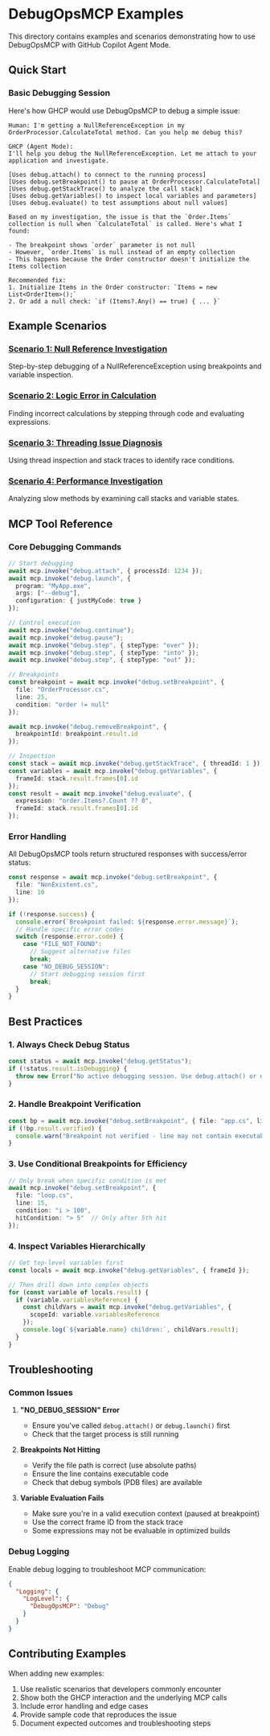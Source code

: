 # DebugOpsMCP Examples

This directory contains examples and scenarios demonstrating how to use DebugOpsMCP with GitHub Copilot Agent Mode.

## Quick Start

### Basic Debugging Session

Here's how GHCP would use DebugOpsMCP to debug a simple issue:

```
Human: I'm getting a NullReferenceException in my OrderProcessor.CalculateTotal method. Can you help me debug this?

GHCP (Agent Mode):
I'll help you debug the NullReferenceException. Let me attach to your application and investigate.

[Uses debug.attach() to connect to the running process]
[Uses debug.setBreakpoint() to pause at OrderProcessor.CalculateTotal]
[Uses debug.getStackTrace() to analyze the call stack]
[Uses debug.getVariables() to inspect local variables and parameters]
[Uses debug.evaluate() to test assumptions about null values]

Based on my investigation, the issue is that the `Order.Items` collection is null when `CalculateTotal` is called. Here's what I found:

- The breakpoint shows `order` parameter is not null
- However, `order.Items` is null instead of an empty collection
- This happens because the Order constructor doesn't initialize the Items collection

Recommended fix:
1. Initialize Items in the Order constructor: `Items = new List<OrderItem>();`
2. Or add a null check: `if (Items?.Any() == true) { ... }`
```

## Example Scenarios

### [Scenario 1: Null Reference Investigation](./scenarios/null-reference-investigation.md)
Step-by-step debugging of a NullReferenceException using breakpoints and variable inspection.

### [Scenario 2: Logic Error in Calculation](./scenarios/logic-error-calculation.md)
Finding incorrect calculations by stepping through code and evaluating expressions.

### [Scenario 3: Threading Issue Diagnosis](./scenarios/threading-issue-diagnosis.md)
Using thread inspection and stack traces to identify race conditions.

### [Scenario 4: Performance Investigation](./scenarios/performance-investigation.md)
Analyzing slow methods by examining call stacks and variable states.

## MCP Tool Reference

### Core Debugging Commands

```typescript
// Start debugging
await mcp.invoke("debug.attach", { processId: 1234 });
await mcp.invoke("debug.launch", { 
  program: "MyApp.exe", 
  args: ["--debug"],
  configuration: { justMyCode: true }
});

// Control execution
await mcp.invoke("debug.continue");
await mcp.invoke("debug.pause");
await mcp.invoke("debug.step", { stepType: "over" });
await mcp.invoke("debug.step", { stepType: "into" });
await mcp.invoke("debug.step", { stepType: "out" });

// Breakpoints
const breakpoint = await mcp.invoke("debug.setBreakpoint", {
  file: "OrderProcessor.cs",
  line: 25,
  condition: "order != null"
});

await mcp.invoke("debug.removeBreakpoint", { 
  breakpointId: breakpoint.result.id 
});

// Inspection
const stack = await mcp.invoke("debug.getStackTrace", { threadId: 1 });
const variables = await mcp.invoke("debug.getVariables", { 
  frameId: stack.result.frames[0].id 
});
const result = await mcp.invoke("debug.evaluate", {
  expression: "order.Items?.Count ?? 0",
  frameId: stack.result.frames[0].id
});
```

### Error Handling

All DebugOpsMCP tools return structured responses with success/error status:

```typescript
const response = await mcp.invoke("debug.setBreakpoint", {
  file: "NonExistent.cs",
  line: 10
});

if (!response.success) {
  console.error(`Breakpoint failed: ${response.error.message}`);
  // Handle specific error codes
  switch (response.error.code) {
    case "FILE_NOT_FOUND":
      // Suggest alternative files
      break;
    case "NO_DEBUG_SESSION":
      // Start debugging session first
      break;
  }
}
```

## Best Practices

### 1. Always Check Debug Status
```typescript
const status = await mcp.invoke("debug.getStatus");
if (!status.result.isDebugging) {
  throw new Error("No active debugging session. Use debug.attach() or debug.launch() first.");
}
```

### 2. Handle Breakpoint Verification
```typescript
const bp = await mcp.invoke("debug.setBreakpoint", { file: "app.cs", line: 10 });
if (!bp.result.verified) {
  console.warn("Breakpoint not verified - line may not contain executable code");
}
```

### 3. Use Conditional Breakpoints for Efficiency
```typescript
// Only break when specific condition is met
await mcp.invoke("debug.setBreakpoint", {
  file: "loop.cs",
  line: 15,
  condition: "i > 100",
  hitCondition: "> 5"  // Only after 5th hit
});
```

### 4. Inspect Variables Hierarchically
```typescript
// Get top-level variables first
const locals = await mcp.invoke("debug.getVariables", { frameId });

// Then drill down into complex objects
for (const variable of locals.result) {
  if (variable.variablesReference) {
    const childVars = await mcp.invoke("debug.getVariables", {
      scopeId: variable.variablesReference
    });
    console.log(`${variable.name} children:`, childVars.result);
  }
}
```

## Troubleshooting

### Common Issues

1. **"NO_DEBUG_SESSION" Error**
   - Ensure you've called `debug.attach()` or `debug.launch()` first
   - Check that the target process is still running

2. **Breakpoints Not Hitting**
   - Verify the file path is correct (use absolute paths)
   - Ensure the line contains executable code
   - Check that debug symbols (PDB files) are available

3. **Variable Evaluation Fails**
   - Make sure you're in a valid execution context (paused at breakpoint)
   - Use the correct frame ID from the stack trace
   - Some expressions may not be evaluable in optimized builds

### Debug Logging

Enable debug logging to troubleshoot MCP communication:

```json
{
  "Logging": {
    "LogLevel": {
      "DebugOpsMCP": "Debug"
    }
  }
}
```

## Contributing Examples

When adding new examples:

1. Use realistic scenarios that developers commonly encounter
2. Show both the GHCP interaction and the underlying MCP calls
3. Include error handling and edge cases
4. Provide sample code that reproduces the issue
5. Document expected outcomes and troubleshooting steps
